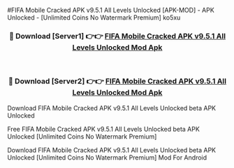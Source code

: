 #FIFA Mobile Cracked APK v9.5.1 All Levels Unlocked [APK-MOD] - APK Unlocked - [Unlimited Coins No Watermark Premium] ko5xu



<div align="center">

<h3>🔴 Download [Server1] 👉👉 <a href="https://momento.my/?title=FIFA_Mobile_Cracked_APK_v9.5.1_All_Levels_Unlocked">FIFA Mobile Cracked APK v9.5.1 All Levels Unlocked Mod Apk</a></h3><br>

<h3>🔴 Download [Server2] 👉👉 <a href="https://momento.my/?title=FIFA_Mobile_Cracked_APK_v9.5.1_All_Levels_Unlocked">FIFA Mobile Cracked APK v9.5.1 All Levels Unlocked Mod Apk</a></h3>
</div>



Download FIFA Mobile Cracked APK v9.5.1 All Levels Unlocked beta APK Unlocked

Free FIFA Mobile Cracked APK v9.5.1 All Levels Unlocked beta APK Unlocked [Unlimited Coins No Watermark Premium]

Download FIFA Mobile Cracked APK v9.5.1 All Levels Unlocked beta APK Unlocked [Unlimited Coins No Watermark Premium] Mod For Android
